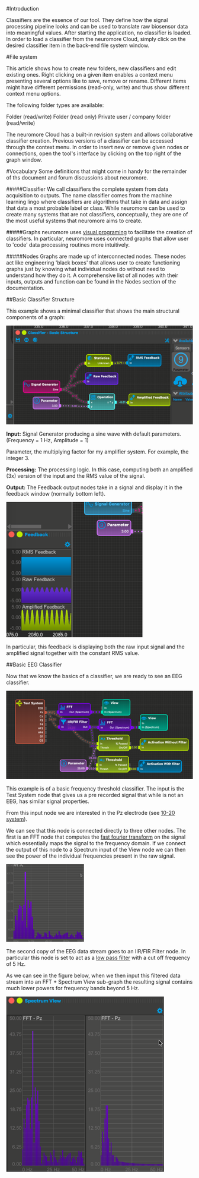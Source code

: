 #Introduction

Classifiers are the essence of our tool. They define how the signal processing pipeline looks and can be used to translate raw biosensor data into meaningful values. After starting the application, no classifier is loaded. In order to load a classifier from the neuromore Cloud, simply click on the desired classifier item in the back-end file system window.

#File system

This article shows how to create new folders, new classifiers and edit existing ones. Right clicking on a given item enables a context menu presenting several options like to save, remove or rename. Different items might have different permissions (read-only, write) and thus show different context menu options.

The following folder types are available:

Folder (read/write)
Folder (read only)
Private user / company folder (read/write)

The neuromore Cloud has a built-in revision system and allows collaborative classifier creation. Previous versions of a classifier can be accessed through the context menu. In order to insert new or remove given nodes or connections, open the tool's interface by clicking on the top right of the graph window.

#Vocabulary
Some definitions that might come in handy for the remainder of ths document and forum discussions about neuromore.

#####Classifier
We call classifiers the complete system from data acquisition to outputs. The name classifier comes from the machine learning lingo where classifiers are algorithms that take in data and assign that data a most probable label or class. While neuromore can be used to create many systems that are not classifiers, conceptually, they are one of the most useful systems that neuromore aims to create.

#####Graphs
neuromore uses [visual programing](https://en.wikipedia.org/wiki/Visual_programming_language) to facilitate the creation of classifiers. In particular, neuromore uses connected graphs that allow user to 'code' data processing routines more intuitively.

#####Nodes
Graphs are made up of interconnected nodes. These nodes act like engineering 'black boxes' that allows user to create functioning graphs just by knowing what individual nodes do without need to understand how they do it. A comprehensive list of all nodes with their inputs, outputs and function can be found in the Nodes section of the documentation.

##Basic Classifier Structure

This example shows a minimal classifier that shows the main structural components of a graph:

![basicClassifierStructure](../neuromoreStudio/Images/Classifier/basicStructure.png)

**Input:** Signal Generator producing a sine wave with default parameters. (Frequency = 1 Hz, Amplitude = 1)

Parameter, the multiplying factor for my amplifier system. For example, the integer 3.

**Processing:** The processing logic. In this case, computing both an amplified (3x) version of the input and the RMS value of the signal.

**Output:** The Feedback output nodes take in a signal and display it in the feedback window (normally bottom left).

![feedbackExample](../neuromoreStudio/Images/Layouts/feedbackExample.png)

In particular, this feedback is displaying both the raw input signal and the amplified signal together with the constant RMS value.

##Basic EEG Classifier

Now that we know the basics of a classifier, we are ready to see an EEG classifier.

![basicEEGClassifier](../neuromoreStudio/Images/Classifier/basicEEGClassifier.png)

This example is of a basic frequency threshold classifier. The input is the Test System node that gives us a pre recorded signal that while is not an EEG, has similar signal properties.

From this input node we are interested in the Pz electrode (see [10-20 system](https://www.trans-cranial.com/local/manuals/10_20_pos_man_v1_0_pdf.pdf)).

We can see that this node is connected directly to three other nodes. The first is an FFT node that computes the [fast fourier transform](http://mathworld.wolfram.com/FastFourierTransform.html) on the signal which essentially maps the signal to the frequency domain. If we connect the output of this node to a Spectrum input of the View node we can then see the power of the individual frequencies present in the raw signal.

![image](../neuromoreStudio/Images/Visualizations/spectrumView1.png)

The second copy of the EEG data stream goes to an IIR/FIR Filter node. In particular this node is set to act as a [low pass filter](https://en.wikipedia.org/wiki/Low-pass_filter) with a cut off frequency of 5 Hz.

As we can see in the figure below, when we then input this filtered data stream into an FFT + Spectrum View sub-graph the resulting signal contains much lower powers for frequency bands beyond 5 Hz.

![image](../neuromoreStudio/Images/Visualizations/spectrumView2.png)

<!--TODO: Exlain Threshold-->

